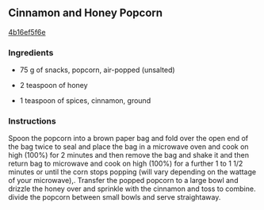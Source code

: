 ## Cinnamon and Honey Popcorn

[4b16ef5f6e](http://www.food.com/recipe/cinnamon-and-honey-popcorn-455632)

### Ingredients

 - 75 g of snacks, popcorn, air-popped (unsalted)

 - 2 teaspoon of honey

 - 1 teaspoon of spices, cinnamon, ground

### Instructions

Spoon the popcorn into a brown paper bag and fold over the open end of the bag twice to seal and place the bag in a microwave oven and cook on high (100%) for 2 minutes and then remove the bag and shake it and then return bag to microwave and cook on high (100%) for a further 1 to 1 1/2 minutes or until the corn stops popping (will vary depending on the wattage of your microwave),. Transfer the popped popcorn to a large bowl and drizzle the honey over and sprinkle with the cinnamon and toss to combine. divide the popcorn between small bowls and serve straightaway.